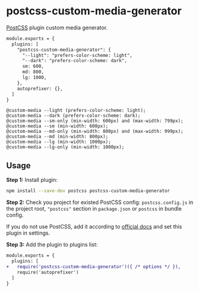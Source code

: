 # postcss-custom-media-generator

[PostCSS] plugin custom media generator.

[PostCSS]: https://github.com/postcss/postcss

```diff
module.exports = {
  plugins: [
    "postcss-custom-media-generator": {
      "--light": "prefers-color-scheme: light",
      "--dark": "prefers-color-scheme: dark",
      sm: 600,
      md: 800,
      lg: 1000,
    },
    autoprefixer: {},
  ]
}
```

```postcss
@custom-media --light (prefers-color-scheme: light);
@custom-media --dark (prefers-color-scheme: dark);
@custom-media --sm-only (min-width: 600px) and (max-width: 799px);
@custom-media --sm (min-width: 600px);
@custom-media --md-only (min-width: 800px) and (max-width: 999px);
@custom-media --md (min-width: 800px);
@custom-media --lg (min-width: 1000px);
@custom-media --lg-only (min-width: 1000px);
```

## Usage

**Step 1:** Install plugin:

```sh
npm install --save-dev postcss postcss-custom-media-generator
```

**Step 2:** Check you project for existed PostCSS config: `postcss.config.js`
in the project root, `"postcss"` section in `package.json`
or `postcss` in bundle config.

If you do not use PostCSS, add it according to [official docs]
and set this plugin in settings.

**Step 3:** Add the plugin to plugins list:

```diff
module.exports = {
  plugins: [
+   require('postcss-custom-media-generator')({ /* options */ }),
    require('autoprefixer')
  ]
}
```

[official docs]: https://github.com/postcss/postcss#usage
